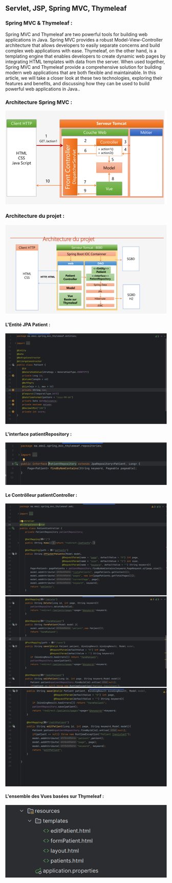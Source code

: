 <h2>Servlet, JSP, Spring MVC, Thymeleaf</h2>
<h3>Spring MVC & Thymeleaf :</h3>

<p>Spring MVC and Thymeleaf are two powerful tools for building web applications in Java. Spring MVC provides a robust Model-View-Controller architecture that allows developers to easily separate concerns and build complex web applications with ease. Thymeleaf, on the other hand, is a templating engine that enables developers to create dynamic web pages by integrating HTML templates with data from the server. When used together, Spring MVC and Thymeleaf provide a comprehensive solution 
for building modern web applications that are both flexible and maintainable. In this article, we will take a closer look at these two technologies, exploring their features and benefits, and discussing how they can be used to build powerful web applications in Java..</p>

<h3>Architecture Spring MVC :</h3>
<img src="Screenshots/architecture_mvc.png" alt="">

<h3>Architecture du projet :</h3>
<img src="Screenshots/architecture_projet.png" alt="">

<h4>L'Entité JPA Patient :</h4>
<img src="Screenshots/patient.png" alt="">

<h4>L'interface patientRepository :</h4>
<img src="Screenshots/patientrepo.png" alt="">

<h4>Le Contrôlleur patientController :</h4>
<img src="Screenshots/patientcon1.png" alt="">
<img src="Screenshots/patientcon2.png" alt="">
<img src="Screenshots/patientcon3.png" alt="">

<h4>L'ensemble des Vues basées sur Thymeleaf :</h4>
<img src="Screenshots/view.png" alt="">

